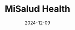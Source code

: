 ---  
layout: startup_page  
title: "MiSalud Health"  
id: "misaludhealth.com"  
permalink: "/misaludhealthmisaludhealth.com12092024/"  
website: "https://www.misaludhealth.com/"  
funding_round: ""  
funding_amount: "$8M"  
investors: "Samsung Next, Ulu Ventures, Magnify Ventures, LowerCase Capital"  
about: "MiSalud Health is a digital health platform offering affordable, same-day bilingual telehealth consultations in Spanish and English across the U.S. and Mexico. It focuses on serving Hispanic communities, particularly those in underserved areas, by providing culturally relevant physical and mental health services and improving healthcare access."  
markets: "Digital Health, Telehealth, Health-tech, Healthcare, Medical Consultations, Wellness Programs, Health Equity, Health Inclusivity, Chronic Conditions Management"  
hq: "Palo Alto, California, United States"  
founded_year: "2021"  
linkedin: "https://www.linkedin.com/company/misaludhealth"  
twitter: "https://twitter.com/misaludhealth"  
instagram: ""  
facebook: "https://www.facebook.com/misaludai"  
crunchbase: "https://www.crunchbase.com/organization/misalud"  
pitchbook: "https://pitchbook.com/profiles/company/468046-72"  

date_display: "09-Dec-2024"  
date: "2024-12-09"

# SEO Optimization  
meta_title: "MiSalud Health -  Funding ($8M)"  
meta_description: "MiSalud Health, MiSalud Health is a digital health platform offering affordable, same-day bilingual telehealth consultations in Spanish and English across the U.S. an..."  
meta_keywords: "MiSalud Health, Digital Health, Telehealth, Health-tech, Healthcare, Medical Consultations, Wellness Programs, Health Equity, Health Inclusivity, Chronic Conditions Management,  funding"  
canonical_url: "https://startup.projectstartups.com/misaludhealthmisaludhealth.com12092024/"  
---